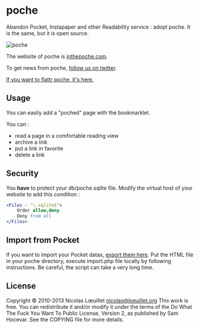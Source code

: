 # poche
Abandon Pocket, Instapaper and other Readability service : adopt poche. It is the same, but it is open source.

![poche](http://inthepoche.com/img/logo.png)

The website of poche is [inthepoche.com](http://inthepoche.com).

To get news from poche, [follow us on twitter](http://twitter.com/getpoche).

[If you want to flattr poche, it's here.](https://flattr.com/thing/1225780/nicosombpoche-on-GitHub)

## Usage
You can easily add a "poched" page with the bookmarklet.

You can :
* read a page in a comfortable reading view
* archive a link
* put a link in favorite
* delete a link

## Security
You **have** to protect your db/poche.sqlite file. Modify the virtual host of your website to add this condition :
```apache
<Files ~ "\.sqlite$">
    Order allow,deny
    Deny from all
</Files>
```

## Import from Pocket

If you want to import your Pocket datas, [export them here](https://getpocket.com/export). Put the HTML file in your poche directory, execute import.php file locally by following instructions. Be careful, the script can take a very long time.

## License
Copyright © 2010-2013 Nicolas Lœuillet <nicolas@loeuillet.org>
This work is free. You can redistribute it and/or modify it under the
terms of the Do What The Fuck You Want To Public License, Version 2,
as published by Sam Hocevar. See the COPYING file for more details.